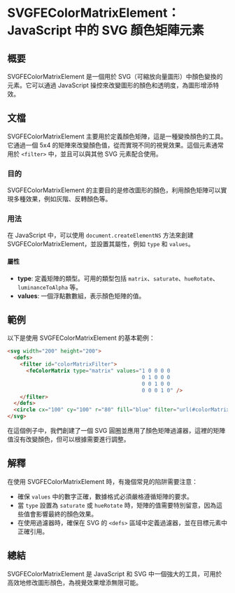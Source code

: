 <!--
Meta Description: # SVGFEColorMatrixElement：JavaScript 中的 SVG 顏色矩陣元素 ## 概要 SVGFEColorMatrixElement 是一個用於 SVG（可縮放向量圖形）中顏色變換的元素。它可以通過 JavaScript 操控來改變圖形的顏色和透明度，為圖形增添特效。 #...
Meta Keywords: svgfecolormatrixelement, svg, javascript, filter, type
-->

# SVGFEColorMatrixElement：JavaScript 中的 SVG 顏色矩陣元素

## 概要
SVGFEColorMatrixElement 是一個用於 SVG（可縮放向量圖形）中顏色變換的元素。它可以通過 JavaScript 操控來改變圖形的顏色和透明度，為圖形增添特效。

## 文檔
SVGFEColorMatrixElement 主要用於定義顏色矩陣，這是一種變換顏色的工具。它通過一個 5x4 的矩陣來改變顏色值，從而實現不同的視覺效果。這個元素通常用於 `<filter>` 中，並且可以與其他 SVG 元素配合使用。

### 目的
SVGFEColorMatrixElement 的主要目的是修改圖形的顏色，利用顏色矩陣可以實現多種效果，例如灰階、反轉顏色等。

### 用法
在 JavaScript 中，可以使用 `document.createElementNS` 方法來創建 SVGFEColorMatrixElement，並設置其屬性，例如 `type` 和 `values`。

#### 屬性
- **type**: 定義矩陣的類型。可用的類型包括 `matrix`、`saturate`、`hueRotate`、`luminanceToAlpha` 等。
- **values**: 一個浮點數數組，表示顏色矩陣的值。

## 範例
以下是使用 SVGFEColorMatrixElement 的基本範例：

```html
<svg width="200" height="200">
  <defs>
    <filter id="colorMatrixFilter">
      <feColorMatrix type="matrix" values="1 0 0 0 0
                                           0 1 0 0 0
                                           0 0 1 0 0
                                           0 0 0 1 0" />
    </filter>
  </defs>
  <circle cx="100" cy="100" r="80" fill="blue" filter="url(#colorMatrixFilter)" />
</svg>
```

在這個例子中，我們創建了一個 SVG 圓圈並應用了顏色矩陣過濾器，這裡的矩陣值沒有改變顏色，但可以根據需要進行調整。

## 解釋
在使用 SVGFEColorMatrixElement 時，有幾個常見的陷阱需要注意：
- 確保 `values` 中的數字正確，數據格式必須嚴格遵循矩陣的要求。
- 當 `type` 設置為 `saturate` 或 `hueRotate` 時，矩陣的值需要特別留意，因為這些值會影響最終的顏色效果。
- 在使用過濾器時，確保在 SVG 的 `<defs>` 區域中定義過濾器，並在目標元素中正確引用。

## 總結
SVGFEColorMatrixElement 是 JavaScript 和 SVG 中一個強大的工具，可用於高效地修改圖形顏色，為視覺效果增添無限可能。